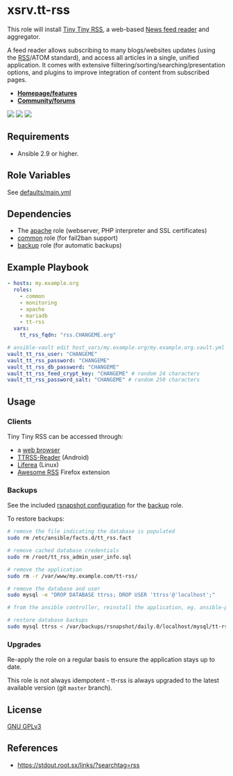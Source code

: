 # xsrv.tt-rss

This role will install [Tiny Tiny RSS](https://tt-rss.org/), a web-based [News feed reader](https://en.wikipedia.org/wiki/News_aggregator) and aggregator.

A feed reader allows subscribing to many blogs/websites updates (using the [RSS](https://en.wikipedia.org/wiki/RSS)/ATOM standard), and access all articles in a single, unified application. It comes with extensive fiiltering/sorting/searching/presentation options, and plugins to improve integration of content from subscribed pages.

* **[Homepage/features](https://tt-rss.org/)**
* **[Community/forums](https://discourse.tt-rss.org/)**

[![](https://i.imgur.com/UoKs3x1.png)](https://i.imgur.com/yDozQPU.jpg)
[![](https://i.imgur.com/7oO67Xq.png)](https://i.imgur.com/rNTiRva.png)
[![](https://i.imgur.com/CqoOfXo.png)](https://i.imgur.com/mv2fppi.jpg)


Requirements
------------

- Ansible 2.9 or higher.


Role Variables
--------------

See [defaults/main.yml](defaults/main.yml)


Dependencies
------------

- The [apache](../apache/README.md) role (webserver, PHP interpreter and SSL certificates)
- [common](../common/README.md) role (for fail2ban support)
- [backup](../backup/README.md) role (for automatic backups)


Example Playbook
----------------

```yaml
- hosts: my.example.org
  roles:
    - common
    - monitoring
    - apache
    - mariadb
    - tt-rss
  vars:
    tt_rss_fqdn: "rss.CHANGEME.org"

# ansible-vault edit host_vars/my.example.org/my.example.org.vault.yml
vault_tt_rss_user: "CHANGEME"
vault_tt_rss_password: "CHANGEME"
vault_tt_rss_db_password: "CHANGEME"
vault_tt_rss_feed_crypt_key: "CHANGEME" # random 24 characters
vault_tt_rss_password_salt: "CHANGEME" # random 250 characters
```

Usage
-----

### Clients

Tiny Tiny RSS can be accessed through:

- a [web browser](https://www.mozilla.org/firefox/)
- [TTRSS-Reader](https://f-droid.org/repository/browse/?fdid=org.ttrssreader) (Android)
- [Liferea](https://lzone.de/liferea/) (Linux)
- [Awesome RSS](https://addons.mozilla.org/en-US/firefox/addon/awesome-rss/) Firefox extension


### Backups

See the included [rsnapshot configuration](templates/etc_rsnapshot.tt-rss.conf.j2) for the [backup](../backup/README.md) role.

To restore backups:

```bash
# remove the file indicating the database is populated
sudo rm /etc/ansible/facts.d/tt_rss.fact

# remove cached database credentials
sudo rm /root/tt_rss_admin_user_info.sql

# remove the application
sudo rm -r /var/www/my.example.com/tt-rss/

# remove the database and user
sudo mysql -e "DROP DATABASE ttrss; DROP USER 'ttrss'@'localhost';"

# from the ansible controller, reinstall the application, eg. ansible-playbook playbook.yml

# restore database backups
sudo mysql ttrss < /var/backups/rsnapshot/daily.0/localhost/mysql/tt-rss.sql
```


### Upgrades

Re-apply the role on a regular basis to ensure the application stays up to date.

This role is not always idempotent - tt-rss is always upgraded to the latest available version (git `master` branch).


License
-------

[GNU GPLv3](../../LICENSE)


References
-----------------

- https://stdout.root.sx/links/?searchtag=rss
